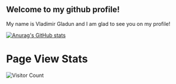 ## Welcome to my github profile!

My name is Vladimir Gladun and I am glad to see you on my profile!

[![Anurag's GitHub stats](https://github-readme-stats.vercel.app/api?username=GladunVladimir)](https://github.com/GladunVladimir/github-readme-stats)


# Page View Stats
![Visitor Count](https://profile-counter.glitch.me/{GladunVladimir}/count.svg)
